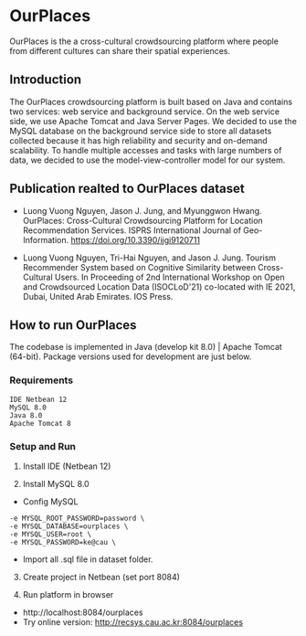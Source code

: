 # OurPlaces
OurPlaces is the a cross-cultural crowdsourcing platform where people from different cultures can share their spatial experiences.

## Introduction
The OurPlaces crowdsourcing platform is built based on Java and contains two services: web service and background service. On the web service side, we use Apache Tomcat and Java Server Pages. We decided to use the MySQL database on the background service side to store all datasets collected because it has high reliability and security and on-demand scalability. To handle multiple accesses and tasks with large numbers of data, we decided to use the model-view-controller model for our system.

## Publication realted to OurPlaces dataset
* Luong Vuong Nguyen, Jason J. Jung, and Myunggwon Hwang. OurPlaces: Cross-Cultural Crowdsourcing Platform for Location Recommendation Services. ISPRS International Journal of Geo-Information. https://doi.org/10.3390/ijgi9120711

* Luong Vuong Nguyen, Tri-Hai Nguyen, and Jason J. Jung. Tourism Recommender System based on Cognitive Similarity between Cross-Cultural Users. In Proceeding of 2nd International Workshop on Open and Crowdsourced Location Data (ISOCLoD'21) co-located with IE 2021, Dubai, United Arab Emirates. IOS Press.

## How to run OurPlaces
The codebase is implemented in Java (develop kit 8.0) | Apache Tomcat (64-bit). Package versions used for development are just below.

### Requirements
```
IDE Netbean 12
MySQL 8.0 
Java 8.0
Apache Tomcat 8
```
### Setup and Run
1. Install IDE (Netbean 12)

2. Install MySQL 8.0

* Config MySQL
```
-e MYSQL_ROOT_PASSWORD=password \
-e MYSQL_DATABASE=ourplaces \
-e MYSQL_USER=root \
-e MYSQL_PASSWORD=ke@cau \ 
```
* Import all .sql file in dataset folder.

3. Create project in Netbean (set port 8084)

4. Run platform in browser
* http://localhost:8084/ourplaces
* Try online version: http://recsys.cau.ac.kr:8084/ourplaces